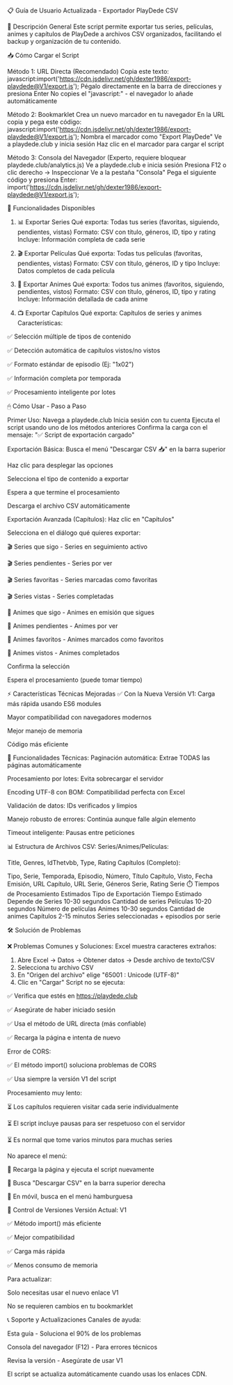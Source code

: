 📋 Guía de Usuario Actualizada - Exportador PlayDede CSV

🚀 Descripción General
Este script permite exportar tus series, películas, animes y capítulos de PlayDede a archivos CSV organizados, facilitando el backup y organización de tu contenido.

📥 Cómo Cargar el Script

Método 1: URL Directa (Recomendado)
Copia este texto:
javascript:import('https://cdn.jsdelivr.net/gh/dexter1986/export-playdede@V1/export.js');
Pégalo directamente en la barra de direcciones y presiona Enter
No copies el "javascript:" - el navegador lo añade automáticamente

Método 2: Bookmarklet 
Crea un nuevo marcador en tu navegador
En la URL copia y pega este código:
javascript:import('https://cdn.jsdelivr.net/gh/dexter1986/export-playdede@V1/export.js');
Nombra el marcador como "Export PlayDede"
Ve a playdede.club y inicia sesión
Haz clic en el marcador para cargar el script

Método 3: Consola del Navegador (Experto, requiere bloquear playdede.club/analytics.js)
Ve a playdede.club e inicia sesión
Presiona F12 o clic derecho → Inspeccionar
Ve a la pestaña "Consola"
Pega el siguiente código y presiona Enter:
import('https://cdn.jsdelivr.net/gh/dexter1986/export-playdede@V1/export.js');


🎯 Funcionalidades Disponibles
1. 📊 Exportar Series
Qué exporta: Todas tus series (favoritas, siguiendo, pendientes, vistas)
Formato: CSV con título, géneros, ID, tipo y rating
Incluye: Información completa de cada serie

2. 🎬 Exportar Películas
Qué exporta: Todas tus películas (favoritas, pendientes, vistas)
Formato: CSV con título, géneros, ID y tipo
Incluye: Datos completos de cada película

3. 🎌 Exportar Animes
Qué exporta: Todos tus animes (favoritos, siguiendo, pendientes, vistos)
Formato: CSV con título, géneros, ID, tipo y rating
Incluye: Información detallada de cada anime

4. 📺 Exportar Capítulos
Qué exporta: Capítulos de series y animes
Características:

✅ Selección múltiple de tipos de contenido

✅ Detección automática de capítulos vistos/no vistos

✅ Formato estándar de episodio (Ej: "1x02")

✅ Información completa por temporada

✅ Procesamiento inteligente por lotes

🖱 Cómo Usar - Paso a Paso

Primer Uso:
Navega a playdede.club
Inicia sesión con tu cuenta
Ejecuta el script usando uno de los métodos anteriores
Confirma la carga con el mensaje: "✅ Script de exportación cargado"

Exportación Básica:
Busca el menú "Descargar CSV 📥" en la barra superior

Haz clic para desplegar las opciones

Selecciona el tipo de contenido a exportar

Espera a que termine el procesamiento

Descarga el archivo CSV automáticamente

Exportación Avanzada (Capítulos):
Haz clic en "Capítulos"

Selecciona en el diálogo qué quieres exportar:

🎬 Series que sigo - Series en seguimiento activo

🎬 Series pendientes - Series por ver

🎬 Series favoritas - Series marcadas como favoritas

🎬 Series vistas - Series completadas

🎌 Animes que sigo - Animes en emisión que sigues

🎌 Animes pendientes - Animes por ver

🎌 Animes favoritos - Animes marcados como favoritos

🎌 Animes vistos - Animes completados

Confirma la selección

Espera el procesamiento (puede tomar tiempo)

⚡️ Características Técnicas Mejoradas
✅ Con la Nueva Versión V1:
Carga más rápida usando ES6 modules

Mayor compatibilidad con navegadores modernos

Mejor manejo de memoria

Código más eficiente

🔧 Funcionalidades Técnicas:
Paginación automática: Extrae TODAS las páginas automáticamente

Procesamiento por lotes: Evita sobrecargar el servidor

Encoding UTF-8 con BOM: Compatibilidad perfecta con Excel

Validación de datos: IDs verificados y limpios

Manejo robusto de errores: Continúa aunque falle algún elemento

Timeout inteligente: Pausas entre peticiones

📊 Estructura de Archivos CSV:
Series/Animes/Películas:

Title, Genres, IdThetvbb, Type, Rating
Capítulos (Completo):

Tipo, Serie, Temporada, Episodio, Número, Título Capítulo, Visto, Fecha Emisión, URL Capítulo, URL Serie, Géneros Serie, Rating Serie
⏱️ Tiempos de Procesamiento Estimados
Tipo de Exportación	Tiempo Estimado	Depende de
Series	10-30 segundos	Cantidad de series
Películas	10-20 segundos	Número de películas
Animes	10-30 segundos	Cantidad de animes
Capítulos	2-15 minutos	Series seleccionadas + episodios por serie

🛠 Solución de Problemas

❌ Problemas Comunes y Soluciones:
Excel muestra caracteres extraños:

1. Abre Excel → Datos → Obtener datos → Desde archivo de texto/CSV
2. Selecciona tu archivo CSV
3. En "Origen del archivo" elige "65001 : Unicode (UTF-8)"
4. Clic en "Cargar"
Script no se ejecuta:

✅ Verifica que estés en https://playdede.club

✅ Asegúrate de haber iniciado sesión

✅ Usa el método de URL directa (más confiable)

✅ Recarga la página e intenta de nuevo

Error de CORS:

✅ El método import() soluciona problemas de CORS

✅ Usa siempre la versión V1 del script

Procesamiento muy lento:

⏳ Los capítulos requieren visitar cada serie individualmente

⏳ El script incluye pausas para ser respetuoso con el servidor

⏳ Es normal que tome varios minutos para muchas series

No aparece el menú:

🔄 Recarga la página y ejecuta el script nuevamente

👀 Busca "Descargar CSV" en la barra superior derecha

📱 En móvil, busca en el menú hamburguesa

🔄 Control de Versiones
Versión Actual: V1

✅ Método import() más eficiente

✅ Mejor compatibilidad

✅ Carga más rápida

✅ Menos consumo de memoria

Para actualizar:

Solo necesitas usar el nuevo enlace V1

No se requieren cambios en tu bookmarklet

📞 Soporte y Actualizaciones
Canales de ayuda:

Esta guía - Soluciona el 90% de los problemas

Consola del navegador (F12) - Para errores técnicos

Revisa la versión - Asegúrate de usar V1

El script se actualiza automáticamente cuando usas los enlaces CDN.
